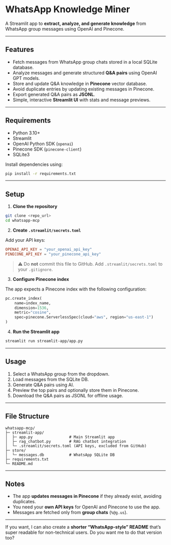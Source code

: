 # WhatsApp Knowledge Miner

A Streamlit app to **extract, analyze, and generate knowledge** from WhatsApp group messages using OpenAI and Pinecone.

---

## Features

* Fetch messages from WhatsApp group chats stored in a local SQLite database.
* Analyze messages and generate structured **Q\&A pairs** using OpenAI GPT models.
* Store and update Q\&A knowledge in **Pinecone** vector database.
* Avoid duplicate entries by updating existing messages in Pinecone.
* Export generated Q\&A pairs as **JSONL**.
* Simple, interactive **Streamlit UI** with stats and message previews.

---

## Requirements

* Python 3.10+
* Streamlit
* OpenAI Python SDK (`openai`)
* Pinecone SDK (`pinecone-client`)
* SQLite3

Install dependencies using:

```bash
pip install -r requirements.txt
```

---

## Setup

1. **Clone the repository**

```bash
git clone <repo_url>
cd whatsapp-mcp
```

2. **Create `.streamlit/secrets.toml`**

Add your API keys:

```toml
OPENAI_API_KEY = "your_openai_api_key"
PINECONE_API_KEY = "your_pinecone_api_key"
```

> ⚠️ Do **not** commit this file to GitHub. Add `.streamlit/secrets.toml` to your `.gitignore`.

3. **Configure Pinecone index**

The app expects a Pinecone index with the following configuration:

```python
pc.create_index(
    name=index_name,
    dimension=1536,
    metric="cosine",
    spec=pinecone.ServerlessSpec(cloud="aws", region="us-east-1")
)
```

4. **Run the Streamlit app**

```bash
streamlit run streamlit-app/app.py
```

---

## Usage

1. Select a WhatsApp group from the dropdown.
2. Load messages from the SQLite DB.
3. Generate Q\&A pairs using AI.
4. Preview the top pairs and optionally store them in Pinecone.
5. Download the Q\&A pairs as JSONL for offline usage.

---

## File Structure

```
whatsapp-mcp/
├─ streamlit-app/
│  ├─ app.py                # Main Streamlit app
│  ├─ rag_chatbot.py        # RAG chatbot integration
│  └─ .streamlit/secrets.toml (API keys, excluded from GitHub)
├─ store/
│  └─ messages.db           # WhatsApp SQLite DB
├─ requirements.txt
└─ README.md
```

---

## Notes

* The app **updates messages in Pinecone** if they already exist, avoiding duplicates.
* You need your **own API keys** for OpenAI and Pinecone to use the app.
* Messages are fetched only from **group chats** (`%@g.us`).

---


If you want, I can also create a **shorter “WhatsApp-style” README** that’s super readable for non-technical users. Do you want me to do that version too?
